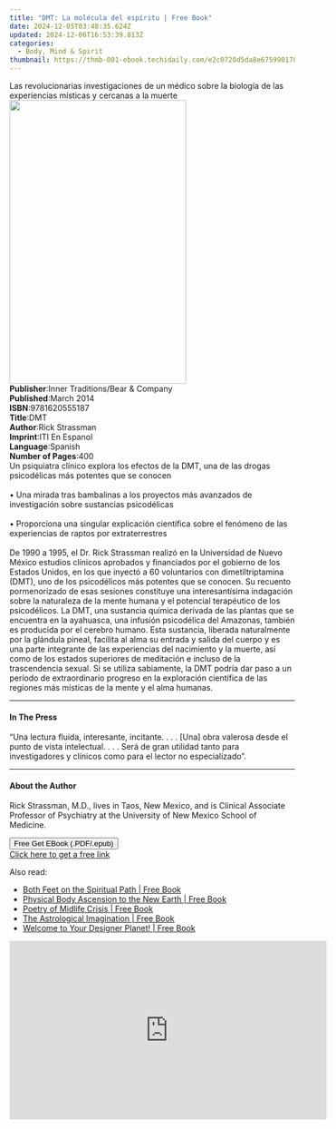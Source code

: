 ```yaml
---
title: "DMT: La molécula del espíritu | Free Book"
date: 2024-12-05T03:48:35.624Z
updated: 2024-12-06T16:53:39.813Z
categories:
  - Body, Mind & Spirit
thumbnail: https://thmb-001-ebook.techidaily.com/e2c0720d5da8e675990178b0bebeb0278af27d50cb45e023bae59ddd3e6cde37.jpg
---
```

<main id="book-container">
  <div class="flex flex-col">
    <div class="book-brief flex-1 py-6 px-4 sm:p-6 md:py-10 md:px-8">
      <!-- brief-->
      <div class="book-brief-main">
        Las revolucionarias investigaciones de un médico sobre la biología de
        las experiencias místicas y cercanas a la muerte
      </div>
    </div>
    <div
      class="book-meta-info flex-1 grid gap-4 col-start-1 col-end-3 row-start-1 sm:mb-6 sm:grid-cols-4 lg:gap-6 lg:col-start-2 lg:row-end-6 lg:row-span-6 lg:mb-0"
    >
      <div
        class="book-meta-info-left place-content-center mt-4 p-4 text-sm leading-6 col-start-2 col-span-2 dark:text-slate-400"
      >
        <img
          class="w-full h-500 object-cover rounded-lg sm:h-255 sm:col-span-2 lg:col-span-full"
          src="https://img-001-ebook.techidaily.com/e44990b0791b6c64adf5a153fa454ce6eb04d80f5c32e917a7cd75e3ba25e6a0.jpg"
          alt=""
          width="312"
          height="500"
        />
      </div>
      <div
        class="book-meta-info-right mt-2 col-start-1 row-start-2 col-span-3 self-center"
      >
        <!-- meta data  -->
        <div class="flex flex-col px-4 md:px-8">
          <div class="flex-1">
            <strong>Publisher</strong>:<span class="px-2"
              >Inner Traditions/Bear &amp; Company</span
            >
          </div>
          <div class="flex-1">
            <strong>Published</strong>:<span class="px-2">March 2014</span>
          </div>
          <div class="flex-1">
            <strong>ISBN</strong>:<span class="px-2">9781620555187</span>
          </div>
          <div class="flex-1">
            <strong>Title</strong>:<span class="px-2">DMT</span>
          </div>
          <div class="flex-1">
            <strong>Author</strong>:<span class="px-2">Rick Strassman</span>
          </div>
          <div class="flex-1">
            <strong>Imprint</strong>:<span class="px-2">ITI En Espanol</span>
          </div>
          <div class="flex-1">
            <strong>Language</strong>:<span class="px-2">Spanish</span>
          </div>
          <div class="flex-1">
            <strong>Number of Pages</strong>:<span class="px-2">400</span>
          </div>
        </div>
      </div>
    </div>
    <div class="book-description flex-1 py-6 px-4 sm:p-6 md:py-10 md:px-8">
      <div class="book-description-main">
        <div accordion-content="" id="description">
          Un psiquiatra clínico explora los efectos de la DMT, una de las drogas
          psicodélicas más potentes que se conocen <br />
          <br />• Una mirada tras bambalinas a los proyectos más avanzados de
          investigación sobre sustancias psicodélicas <br />
          <br />• Proporciona una singular explicación científica sobre el
          fenómeno de las experiencias de raptos por extraterrestres <br />
          <br />De 1990 a 1995, el Dr. Rick Strassman realizó en la Universidad
          de Nuevo México estudios clínicos aprobados y financiados por el
          gobierno de los Estados Unidos, en los que inyectó a 60 voluntarios
          con dimetiltriptamina (DMT), uno de los psicodélicos más potentes que
          se conocen. Su recuento pormenorizado de esas sesiones constituye una
          interesantísima indagación sobre la naturaleza de la mente humana y el
          potencial terapéutico de los psicodélicos. La DMT, una sustancia
          química derivada de las plantas que se encuentra en la ayahuasca, una
          infusión psicodélica del Amazonas, también es producida por el cerebro
          humano. Esta sustancia, liberada naturalmente por la glándula pineal,
          facilita al alma su entrada y salida del cuerpo y es una parte
          integrante de las experiencias del nacimiento y la muerte, así como de
          los estados superiores de meditación e incluso de la trascendencia
          sexual. Si se utiliza sabiamente, la DMT podría dar paso a un período
          de extraordinario progreso en la exploración científica de las
          regiones más místicas de la mente y el alma humanas.
        </div>
        <div class="accordion-fader"></div>
      </div>
    </div>
    <div class="book-excerpts flex-1 py-6 px-4 sm:p-6 md:py-10 md:px-8">
      <!-- excerpts-->
      <div class="book-excerpts-main">
        <hr />
        <h4 class="placeholder placeholder-heading">
          <span>In The Press</span>
        </h4>
        <p>
          “Una lectura fluida, interesante, incitante. . . . [Una] obra valerosa
          desde el punto de vista intelectual. . . . Será de gran utilidad tanto
          para investigadores y clínicos como para el lector no especializado”.
        </p>
      </div>
    </div>
    <div class="book-about-author flex-1 py-6 px-4 sm:p-6 md:py-10 md:px-8">
      <!-- about author-->
      <div class="book-main-author-main">
        <hr />
        <h4 class="placeholder placeholder-heading">
          <span>About the Author</span>
        </h4>
        <p>
          Rick Strassman, M.D., lives in Taos, New Mexico, and is Clinical
          Associate Professor of Psychiatry at the University of New Mexico
          School of Medicine.
        </p>
      </div>
    </div>
    <div class="book-free-get flex-1 py-6 px-4 sm:p-6 md:py-10 md:px-8">
      <button
        id="btn-free-get"
        class="bg-blue-500 hover:bg-blue-700 text-white font-bold py-2 px-4 rounded"
      >
        Free Get EBook (.PDF/.epub)
      </button>
      <div id="countdown-display" class="px-2 text-lg mt-2"></div>
      <a
        id="free-link"
        class="hidden bg-blue-500 hover:bg-blue-700 text-white font-bold py-2 px-4 rounded"
        href="https://www.ebooks.com/en-us/book/95783146/dmt-la-mol-cula-del-esp-ritu/rick-strassman/"
        target="_blank"
        >Click here to get a free link</a
      >
    </div>
    <script>
      let countdownTime = 0;
      let countdownInterval = null;
      document
        .getElementById('btn-free-get')
        .addEventListener('click', startCountdown);
      function startCountdown() {
        countdownTime = new Date().getTime() + 60000 * 3;
        countdownInterval = setInterval(updateCountdown, 1000);
        document.getElementById('btn-free-get').disabled = true;
        document
          .getElementById('btn-free-get')
          .classList.add('bg-gray-500', 'cursor-not-allowed');
      }
      function updateCountdown() {
        let currentTime = new Date().getTime();
        let timeLeft = countdownTime - currentTime;
        let secondsLeft = Math.floor(timeLeft / 1000);
        document.getElementById('countdown-display').innerHTML =
          `Remaining time: ${secondsLeft} seconds.`;
        if (secondsLeft <= 0) {
          clearInterval(countdownInterval);
          document.getElementById('btn-free-get').classList.add('hidden');
          document.getElementById('free-link').classList.remove('hidden');
          document.getElementById('countdown-display').innerHTML = '';
        }
      }
    </script>
  </div>
</main>

<ins class="adsbygoogle"
      style="display:block"
      data-ad-client="ca-pub-7571918770474297"
      data-ad-slot="8358498916"
      data-ad-format="auto"
      data-full-width-responsive="true"></ins>
    

<span class="atpl-alsoreadstyle">Also read:</span>
<div><ul>
<li><a href="https://novels-ebooks.techidaily.com/138571800-9781440137969-both-feet-on-the-spiritual-path/"><u>Both Feet on the Spiritual Path | Free Book</u></a></li>
<li><a href="https://novels-ebooks.techidaily.com/138571714-9781450231725-physical-body-ascension-to-the-new-earth/"><u>Physical Body Ascension to the New Earth | Free Book</u></a></li>
<li><a href="https://novels-ebooks.techidaily.com/138571817-9781450237765-poetry-of-midlife-crisis/"><u>Poetry of Midlife Crisis | Free Book</u></a></li>
<li><a href="https://novels-ebooks.techidaily.com/138571696-9780595631681-the-astrological-imagination/"><u>The Astrological Imagination | Free Book</u></a></li>
<li><a href="https://novels-ebooks.techidaily.com/138571751-9780595888405-welcome-to-your-designer-planet/"><u>Welcome to Your Designer Planet! | Free Book</u></a></li>
</ul></div>

<!-- affiliate ads begin -->
<iframe width="560" height="315" src="https://www.youtube.com/embed/Iz2LYWd8EqI?si=G_3CqFRAmeVPczjj" title="YouTube video player" frameborder="0" allow="accelerometer; autoplay; clipboard-write; encrypted-media; gyroscope; picture-in-picture; web-share" referrerpolicy="strict-origin-when-cross-origin" allowfullscreen></iframe>
<!-- affiliate ads end -->

